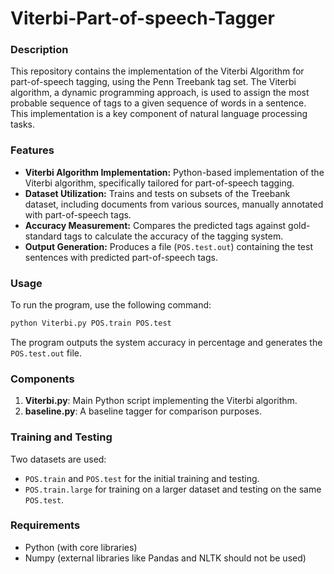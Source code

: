 # Viterbi-Part-of-speech-Tagger

### Description

This repository contains the implementation of the Viterbi Algorithm for part-of-speech tagging, using the Penn Treebank tag set. The Viterbi algorithm, a dynamic programming approach, is used to assign the most probable sequence of tags to a given sequence of words in a sentence. This implementation is a key component of natural language processing tasks.

### Features

- **Viterbi Algorithm Implementation:** Python-based implementation of the Viterbi algorithm, specifically tailored for part-of-speech tagging.
- **Dataset Utilization:** Trains and tests on subsets of the Treebank dataset, including documents from various sources, manually annotated with part-of-speech tags.
- **Accuracy Measurement:** Compares the predicted tags against gold-standard tags to calculate the accuracy of the tagging system.
- **Output Generation:** Produces a file (`POS.test.out`) containing the test sentences with predicted part-of-speech tags.

### Usage

To run the program, use the following command:
```sh
python Viterbi.py POS.train POS.test
```
The program outputs the system accuracy in percentage and generates the `POS.test.out` file.

### Components

1. **Viterbi.py**: Main Python script implementing the Viterbi algorithm.
2. **baseline.py**: A baseline tagger for comparison purposes.

### Training and Testing

Two datasets are used:
- `POS.train` and `POS.test` for the initial training and testing.
- `POS.train.large` for training on a larger dataset and testing on the same `POS.test`.

### Requirements

- Python (with core libraries)
- Numpy (external libraries like Pandas and NLTK should not be used)
